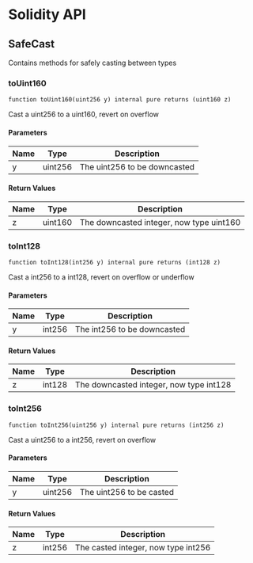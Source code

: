 # Solidity API

## SafeCast

Contains methods for safely casting between types

### toUint160

```solidity
function toUint160(uint256 y) internal pure returns (uint160 z)
```

Cast a uint256 to a uint160, revert on overflow

#### Parameters

| Name | Type | Description |
| ---- | ---- | ----------- |
| y | uint256 | The uint256 to be downcasted |

#### Return Values

| Name | Type | Description |
| ---- | ---- | ----------- |
| z | uint160 | The downcasted integer, now type uint160 |

### toInt128

```solidity
function toInt128(int256 y) internal pure returns (int128 z)
```

Cast a int256 to a int128, revert on overflow or underflow

#### Parameters

| Name | Type | Description |
| ---- | ---- | ----------- |
| y | int256 | The int256 to be downcasted |

#### Return Values

| Name | Type | Description |
| ---- | ---- | ----------- |
| z | int128 | The downcasted integer, now type int128 |

### toInt256

```solidity
function toInt256(uint256 y) internal pure returns (int256 z)
```

Cast a uint256 to a int256, revert on overflow

#### Parameters

| Name | Type | Description |
| ---- | ---- | ----------- |
| y | uint256 | The uint256 to be casted |

#### Return Values

| Name | Type | Description |
| ---- | ---- | ----------- |
| z | int256 | The casted integer, now type int256 |


